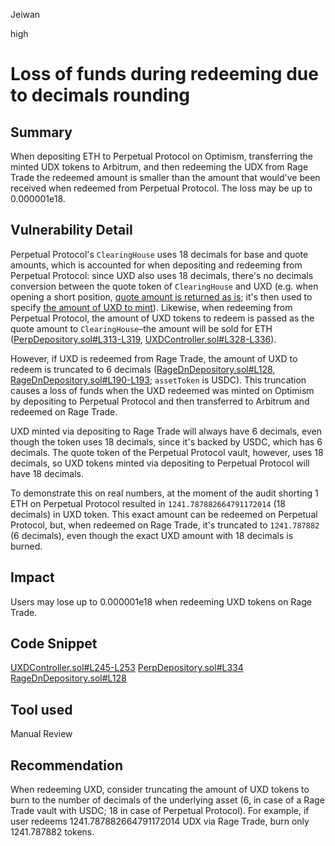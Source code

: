 Jeiwan

high

# Loss of funds during redeeming due to decimals rounding

## Summary
When depositing ETH to Perpetual Protocol on Optimism, transferring the minted UDX tokens to Arbitrum, and then redeeming the UDX from Rage Trade the redeemed amount is smaller than the amount that would've been received when redeemed from Perpetual Protocol. The loss may be up to 0.000001e18.
## Vulnerability Detail
Perpetual Protocol's `ClearingHouse` uses 18 decimals for base and quote amounts, which is accounted for when depositing and redeeming from Perpetual Protocol: since UXD also uses 18 decimals, there's no decimals conversion between the quote token of `ClearingHouse` and UXD (e.g. when opening a short position, [quote amount is returned as is](https://github.com/sherlock-audit/2023-01-uxd/blob/main/contracts/integrations/perp/PerpDepository.sol#L334-L343); it's then used to specify [the amount of UXD to mint](https://github.com/sherlock-audit/2023-01-uxd/blob/main/contracts/core/UXDController.sol#L245-L253)). Likewise, when redeeming from Perpetual Protocol, the amount of UXD tokens to redeem is passed as the quote amount to `ClearingHouse`–the amount will be sold for ETH ([PerpDepository.sol#L313-L319](https://github.com/sherlock-audit/2023-01-uxd/blob/main/contracts/integrations/perp/PerpDepository.sol#L313-L319), [UXDController.sol#L328-L336](https://github.com/sherlock-audit/2023-01-uxd/blob/main/contracts/core/UXDController.sol#L328-L336)).

However, if UXD is redeemed from Rage Trade, the amount of UXD to redeem is truncated to 6 decimals ([RageDnDepository.sol#L128](https://github.com/sherlock-audit/2023-01-uxd/blob/main/contracts/integrations/rage-trade/RageDnDepository.sol#L128), [RageDnDepository.sol#L190-L193](https://github.com/sherlock-audit/2023-01-uxd/blob/main/contracts/integrations/rage-trade/RageDnDepository.sol#L190-L193); `assetToken` is USDC). This truncation causes a loss of funds when the UXD redeemed was minted on Optimism by depositing to Perpetual Protocol and then transferred to Arbitrum and redeemed on Rage Trade.

UXD minted via depositing to Rage Trade will always have 6 decimals, even though the token uses 18 decimals, since it's backed by USDC, which has 6 decimals. The quote token of the Perpetual Protocol vault, however, uses 18 decimals, so UXD tokens minted via depositing to Perpetual Protocol will have 18 decimals.

To demonstrate this on real numbers, at the moment of the audit shorting 1 ETH on Perpetual Protocol resulted in `1241.787882664791172014` (18 decimals) in UXD token. This exact amount can be redeemed on Perpetual Protocol, but, when redeemed on Rage Trade, it's truncated to `1241.787882` (6 decimals), even though the exact UXD amount with 18 decimals is burned.
## Impact
Users may lose up to 0.000001e18 when redeeming UXD tokens on Rage Trade.
## Code Snippet
[UXDController.sol#L245-L253](https://github.com/sherlock-audit/2023-01-uxd/blob/main/contracts/core/UXDController.sol#L245-L253)
[PerpDepository.sol#L334](https://github.com/sherlock-audit/2023-01-uxd/blob/main/contracts/integrations/perp/PerpDepository.sol#L334)
[RageDnDepository.sol#L128](https://github.com/sherlock-audit/2023-01-uxd/blob/main/contracts/integrations/rage-trade/RageDnDepository.sol#L128)
## Tool used
Manual Review
## Recommendation
When redeeming UXD, consider truncating the amount of UXD tokens to burn to the number of decimals of the underlying asset (6, in case of a Rage Trade vault with USDC; 18 in case of Perpetual Protocol). For example, if user redeems 1241.787882664791172014 UDX via Rage Trade, burn only 1241.787882 tokens.